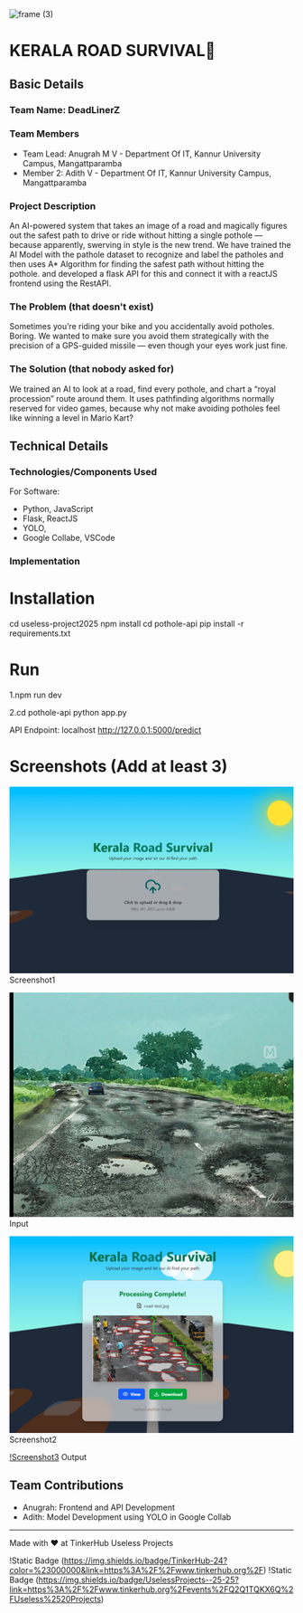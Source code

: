 <img width="3188" height="1202" alt="frame (3)" src="https://github.com/user-attachments/assets/517ad8e9-ad22-457d-9538-a9e62d137cd7" />


# KERALA ROAD SURVIVAL🎯


## Basic Details
### Team Name: DeadLinerZ


### Team Members
- Team Lead: Anugrah M V - Department Of IT, Kannur University Campus, Mangattparamba
- Member 2: Adith V - Department Of IT, Kannur University Campus, Mangattparamba

### Project Description
An AI-powered system that takes an image of a road and magically figures out the safest path to drive or ride without hitting a single pothole — because apparently, swerving in style is the new trend. We have trained the AI Model with the pathole dataset to recognize and label the patholes and then uses A* Algorithm for finding the safest path without hitting the pothole. and developed a flask API for this and connect it with a reactJS frontend using the RestAPI.

### The Problem (that doesn't exist)
Sometimes you’re riding your bike and you accidentally avoid potholes. Boring. We wanted to make sure you avoid them strategically with the precision of a GPS-guided missile — even though your eyes work just fine.

### The Solution (that nobody asked for)
We trained an AI to look at a road, find every pothole, and chart a “royal procession” route around them. It uses pathfinding algorithms normally reserved for video games, because why not make avoiding potholes feel like winning a level in Mario Kart?

## Technical Details
### Technologies/Components Used
For Software:
- Python, JavaScript
- Flask, ReactJS
- YOLO, 
- Google Collabe, VSCode


### Implementation
# Installation
cd useless-project2025
npm install
cd pothole-api
pip install -r requirements.txt

# Run
1.npm run dev

2.cd pothole-api
python app.py

API Endpoint: localhost http://127.0.0.1:5000/predict

# Screenshots (Add at least 3)
![Screenshot1](assets/Screenshot1.png)
Screenshot1

![Input](assets/Input.png)
Input

![Screenshot2](assets/Screenshot2.png)
Screenshot2

[!Screenshot3](assets/Screenshot3.png)
Output


## Team Contributions
- Anugrah: Frontend and API Development
- Adith: Model Development using YOLO in Google Collab

---
Made with ❤️ at TinkerHub Useless Projects 

!Static Badge (https://img.shields.io/badge/TinkerHub-24?color=%23000000&link=https%3A%2F%2Fwww.tinkerhub.org%2F)
!Static Badge (https://img.shields.io/badge/UselessProjects--25-25?link=https%3A%2F%2Fwww.tinkerhub.org%2Fevents%2FQ2Q1TQKX6Q%2FUseless%2520Projects)